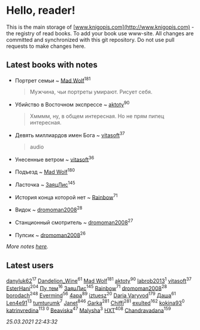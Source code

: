 # Hello, reader!
This is the main storage of [www.knigopis.com](http://www.knigopis.com) - the registry of read books.
To add your book use www-site. All changes are committed and synchronized with this git repository.
Do not use pull requests to make changes here.


## Latest books with notes
* Портрет семьи ~ [Mad Wolf](users/947/94738840-vkontakte)<sup>181</sup>
    > Мужчина, чьи портреты умирают. Рисует себя.

* Убийство в Восточном экспрессе ~ [aktoty](users/275/275766107-vkontakte)<sup>90</sup>
    > Хмммм, ну, в общем интересная. Но не прям пипец интересная.

* Девять миллиардов имен Бога ~ [vitasoft](users/474/47446642-vkontakte)<sup>37</sup>
    > audio

* Унесенные ветром ~ [vitasoft](users/474/47446642-vkontakte)<sup>36</sup>

* Подъезд ~ [Mad Wolf](users/947/94738840-vkontakte)<sup>180</sup>

* Ласточка ~ [ЗаяцЛис](users/112/112388384595246311466-google)<sup>145</sup>

* История конца которой нет ~ [Rainbow](users/109/109787328219839805802-google)<sup>71</sup>

* Видок ~ [dromoman2008](users/444/44461886-yandex)<sup>28</sup>

* Станционный смотритель ~ [dromoman2008](users/444/44461886-yandex)<sup>27</sup>

* Пупсик ~ [dromoman2008](users/444/44461886-yandex)<sup>26</sup>


_More notes [here](latest_books_with_notes.md)._


## Latest users
[danyluk62](users/374/374149854-vkontakte)<sup>17</sup> 
[Dandelion_Wine](users/586/58602788-vkontakte)<sup>61</sup> 
[Mad Wolf](users/947/94738840-vkontakte)<sup>181</sup> 
[aktoty](users/275/275766107-vkontakte)<sup>90</sup> 
[labrob2013](users/117/117887268417609457575-google)<sup>1</sup> 
[vitasoft](users/474/47446642-vkontakte)<sup>37</sup> 
[EsterHani](users/305/30558181-vkontakte)<sup>204</sup> 
[Пу_тем](users/344/3448154788585127-facebook)<sup>16</sup> 
[ЗаяцЛис](users/112/112388384595246311466-google)<sup>145</sup> 
[Rainbow](users/109/109787328219839805802-google)<sup>71</sup> 
[dromoman2008](users/444/44461886-yandex)<sup>28</sup> 
[borodach](users/157/15706320-vkontakte)<sup>248</sup> 
[Evermind](users/302/302928912-vkontakte)<sup>56</sup> 
[4apa](users/117/117392596378069249667-google)<sup>89</sup> 
[iztuesz](users/100/100877468102766148730-google)<sup>20</sup> 
[Daria Varyvod](users/829/829893410524253-facebook)<sup>179</sup> 
[Даша](users/334/334696193054530347-mailru)<sup>61</sup> 
[Len4e91](users/254/254448176-yandex)<sup>13</sup> 
[tumturumk](users/135/135685382-vkontakte)<sup>7</sup> 
[Janet](users/108/108113656204404967440-google)<sup>846</sup> 
[Garka](users/115/115753719718250012620-google)<sup>281</sup> 
[Chiffi](users/105/105831994080785626680-google)<sup>281</sup> 
[exulted](users/100/100599204551896265722-google)<sup>162</sup> 
[kokina93](users/210/210927617-yandex)<sup>0</sup> 
[katrinvredina](users/233/2336755-vkontakte)<sup>113</sup> 
[](users/105/105362923714442300619-google)<sup>0</sup> 
[Beaviska](users/102/10202544960024508-facebook)<sup>47</sup> 
[Malysha](users/412/4129490930435358-facebook)<sup>3</sup> 
[HXT](users/100/100002563462782-facebook)<sup>408</sup> 
[Chandravadana](users/105/105866022348292919948-google)<sup>159</sup> 


_25.03.2021 22:43:32_
